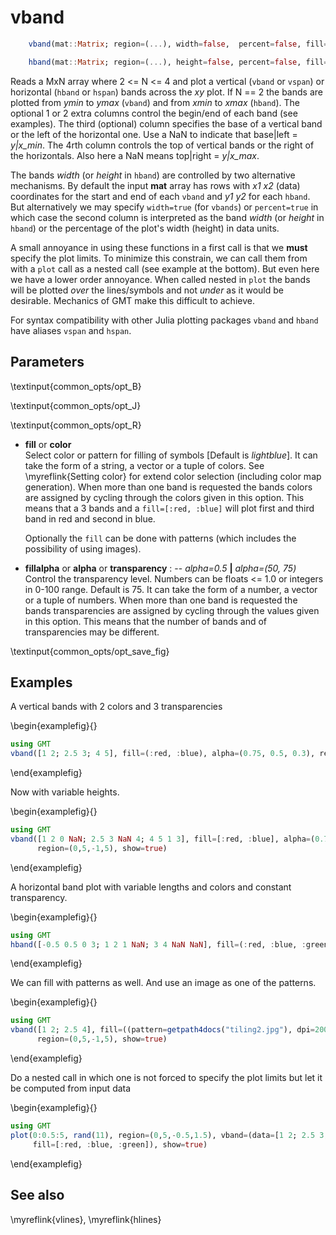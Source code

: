 # vband

```julia
	vband(mat::Matrix; region=(...), width=false,  percent=false, fill=nothing, fillalpha=nothing)

	hband(mat::Matrix; region=(...), height=false, percent=false, fill=nothing, fillalpha=nothing)
```

Reads a MxN array where 2 <= N <= 4 and plot a vertical (`vband` or `vspan`) or horizontal (`hband` or `hspan`)
bands across the *xy* plot. If N == 2 the bands are plotted from *ymin* to *ymax* (`vband`) and from
*xmin* to *xmax* (`hband`). The optional 1 or 2 extra columns control the begin/end of each band (see examples).
The third (optional) column specifies the base of a vertical band or the left of the horizontal one. Use a NaN
to indicate that base|left = *y|x_min*. The 4rth column controls the top of vertical bands or the right of the horizontals.
Also here a NaN means top|right = *y|x_max*.

The bands *width* (or *height* in `hband`) are controlled by two alternative mechanisms. By default the input **mat**
array has rows with *x1 x2* (data) coordinates for the start and end of each `vband` and *y1 y2* for each `hband`.
But alternatively we may specify `width=true` (for `vbands`) or `percent=true` in which case the second column is
interpreted as the band *width* (or *height* in `hband`) or the percentage of the plot's width (height) in data
units.

A small annoyance in using these functions in a first call is that we **must** specify the plot limits. To minimize
this constrain, we can call them from with a `plot` call as a nested call (see example at the bottom). But even
here we have a lower order annoyance. When called nested in `plot` the bands will be plotted *over* the lines/symbols
and not *under* as it would be desirable. Mechanics of GMT make this difficult to achieve.

For syntax compatibility with other Julia plotting packages `vband` and `hband` have aliases `vspan` and `hspan`.

Parameters
----------

\textinput{common_opts/opt_B}

\textinput{common_opts/opt_J}

\textinput{common_opts/opt_R}

- **fill** or **color**\
   Select color or pattern for filling of symbols [Default is *lightblue*]. It can take the form of a string,
   a vector or a tuple of colors. See \myreflink{Setting color} for extend color selection (including color
   map generation). When more than one band is requested the bands colors are assigned
   by cycling through the colors given in this option. This means that a 3 bands and a `fill=[:red, :blue]` will plot
   first and third band in red and second in blue.

   Optionally the `fill` can be done with patterns (which includes the possibility of using images).

- **fillalpha** or **alpha** or **transparency** : -- *alpha=0.5* **|** *alpha=(50, 75)*\
   Control the transparency level. Numbers can be floats <= 1.0 or integers in 0-100 range. Default is 75.
   It can take the form of a number, a vector or a tuple of numbers.
   When more than one band is requested the bands transparencies are assigned by cycling through the values
   given in this option. This means that the number of bands and of transparencies may be different.


\textinput{common_opts/opt_save_fig}

Examples
--------

A vertical bands with 2 colors and 3 transparencies

\begin{examplefig}{}
```julia
using GMT
vband([1 2; 2.5 3; 4 5], fill=(:red, :blue), alpha=(0.75, 0.5, 0.3), region=(0,5,-1,5), show=true)
```
\end{examplefig}

Now with variable heights.

\begin{examplefig}{}
```julia
using GMT
vband([1 2 0 NaN; 2.5 3 NaN 4; 4 5 1 3], fill=[:red, :blue], alpha=(0.75, 0.5, 0.3),
      region=(0,5,-1,5), show=true)
```
\end{examplefig}

A horizontal band plot with variable lengths and colors and constant transparency.

\begin{examplefig}{}
```julia
using GMT
hband([-0.5 0.5 0 3; 1 2 1 NaN; 3 4 NaN NaN], fill=(:red, :blue, :green), region=(0,5,-1,5), show=1)
```
\end{examplefig}

We can fill with patterns as well. And use an image as one of the patterns.

\begin{examplefig}{}
```julia
using GMT
vband([1 2; 2.5 4], fill=((pattern=getpath4docs("tiling2.jpg"), dpi=200), (pattern=27, dpi=200)),
      region=(0,5,-1,5), show=true)
```
\end{examplefig}

Do a nested call in which one is not forced to specify the plot limits but let it be computed from input data

\begin{examplefig}{}
```julia
using GMT
plot(0:0.5:5, rand(11), region=(0,5,-0.5,1.5), vband=(data=[1 2; 2.5 3; 4 4.2],
     fill=[:red, :blue, :green]), show=true)
```
\end{examplefig}

See also
--------

\myreflink{vlines}, \myreflink{hlines}